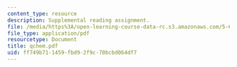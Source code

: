 ```yaml
---
content_type: resource
description: Supplemental reading assignment.
file: /media/https%3A/open-learning-course-data-rc.s3.amazonaws.com/5-68j-kinetics-of-chemical-reactions-spring-2003/ff749b711459fbd92f9c70bcbd064df7_qchem.pdf
file_type: application/pdf
resourcetype: Document
title: qchem.pdf
uid: ff749b71-1459-fbd9-2f9c-70bcbd064df7
---
```

